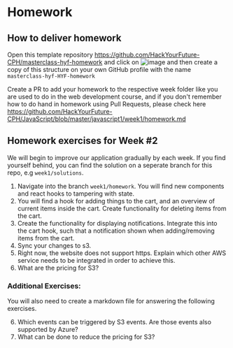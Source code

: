 # Homework

## How to deliver homework

Open this template repository https://github.com/HackYourFuture-CPH/masterclass-hyf-homework and click on ![image](https://user-images.githubusercontent.com/6642037/115988976-3796da80-a5bc-11eb-9184-554a2218b2ae.png) and then create a copy of this structure on your own GitHub profile with the name `masterclass-hyf-HYF-homework`

Create a PR to add your homework to the respective week folder like you are used to do in the web development course, and if you don't remember how to do hand in homework using Pull Requests, please check here https://github.com/HackYourFuture-CPH/JavaScript/blob/master/javascript1/week1/homework.md

## Homework exercises for Week #2

We will begin to improve our application gradually by each week. If you find yourself behind, you can find the solution on a seperate branch for this repo, e.g `week1/solutions`.

1. Navigate into the branch `week1/homework`. You will find new components and react hooks to tampering with state.
2. You will find a hook for adding things to the cart, and an overview of current items inside the cart. Create functionality for deleting items from the cart.
3. Create the functionality for displaying notifications. Integrate this into the cart hook, such that a notification shown when adding/removing items from the cart.
4. Sync your changes to s3.
5. Right now, the website does not support https. Explain which other AWS service needs to be integrated in order to achieve this.
6. What are the pricing for S3?

### Additional Exercises:

You will also need to create a markdown file for answering the following exercises.

6. Which events can be triggered by S3 events. Are those events also supported by Azure?
7. What can be done to reduce the pricing for S3?
